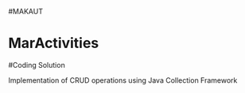 #MAKAUT
# MarActivities
#Coding Solution

Implementation of CRUD operations using Java Collection Framework
